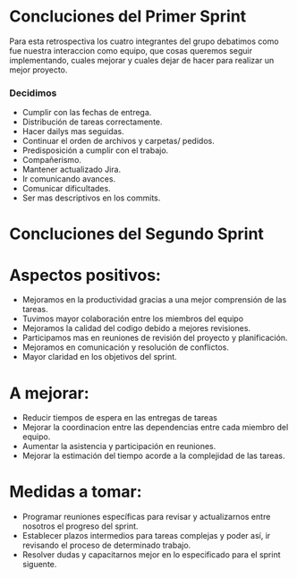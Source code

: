 # Concluciones del Primer Sprint



Para esta retrospectiva los cuatro integrantes del grupo debatimos como fue nuestra interaccion como equipo,
que cosas queremos seguir implementando, cuales mejorar y cuales dejar de hacer para realizar un mejor proyecto.

### **Decidimos**

* Cumplir con las fechas de entrega.
* Distribución de tareas correctamente.
* Hacer dailys mas seguidas.
* Continuar el orden de archivos y carpetas/ pedidos.
* Predisposición a cumplir con el trabajo.
* Compañerismo.
* Mantener actualizado Jira.
* Ir comunicando avances.
* Comunicar dificultades.
* Ser mas descriptivos en los commits.




# Concluciones del Segundo Sprint



# **Aspectos positivos:**

* Mejoramos en la productividad gracias a una mejor comprensión de las tareas.
* Tuvimos mayor colaboración entre los miembros del equipo
* Mejoramos la calidad del codigo debido a mejores revisiones.
* Participamos mas en reuniones de revisión del proyecto y planificación.
* Mejoramos en comunicación y resolución de conflictos.
* Mayor claridad en los objetivos del sprint.


# **A mejorar:**

* Reducir tiempos de espera en las entregas de tareas
* Mejorar la coordinacion entre las dependencias entre cada miembro del equipo.
* Aumentar la asistencia y participación en reuniones.
* Mejorar la estimación del tiempo acorde a la complejidad de las tareas.


# **Medidas a tomar:**

* Programar reuniones específicas para revisar y actualizarnos entre nosotros el progreso del sprint.
* Establecer plazos intermedios para tareas  complejas y poder así, ir revisando el proceso de determinado trabajo.
* Resolver dudas y capacitarnos mejor en lo especificado para el sprint siguente.

